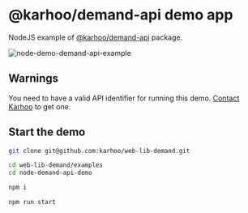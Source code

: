 # @karhoo/demand-api demo app

NodeJS example of [@karhoo/demand-api](https://github.com/karhoo/web-lib-demand/tree/master/packages/demand-api) package.

![node-demo-demand-api-example](https://user-images.githubusercontent.com/6632944/82463244-3f552180-9ac5-11ea-9a8a-66252bab5c8a.png)

## Warnings

You need to have a valid API identifier for running this demo. [Contact Karhoo](https://developer.karhoo.com/docs/how-to-get-help) to get one.

## Start the demo

```bash
git clone git@github.com:karhoo/web-lib-demand.git

cd web-lib-demand/examples
cd node-demand-api-demo

npm i

npm run start
```
